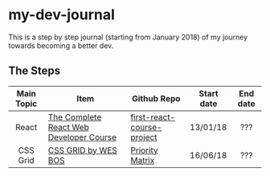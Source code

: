 # my-dev-journal

This is a step by step journal (starting from January 2018) of my journey towards becoming a better dev.

## The Steps

| Main Topic | Item | Github Repo | Start date | End date |
| :------: | ------ | ------ | ------ | :------: |
| React | [The Complete React Web Developer Course](https://completereactcourse.com/) | [first-react-course-project](https://github.com/Kiailandi/first-react-course-project) | 13/01/18 | ??? |
| CSS Grid | [CSS GRID by WES BOS](https://cssgrid.io) | [Priority Matrix](https://github.com/Kiailandi/priority-matrix) | 16/06/18 | ??? |
